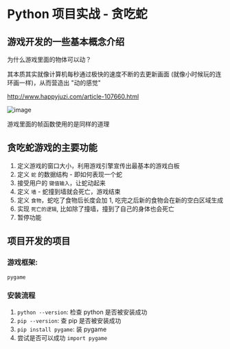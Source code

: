 # Python 项目实战 - 贪吃蛇
## 游戏开发的一些基本概念介绍
为什么游戏里面的物体可以动？

其本质其实就像计算机每秒通过极快的速度不断的去更新画面 (就像小时候玩的连环画一样)，从而营造出 "动的感觉"

http://www.happyjuzi.com/article-107660.html

![image](https://user-images.githubusercontent.com/70382342/221380493-9c2336c1-1a54-423a-87c9-3a573feef0fb.png)

游戏里面的帧函数使用的是同样的道理

## 贪吃蛇游戏的主要功能
1. 定义游戏的窗口大小，利用游戏引擎宣传出最基本的游戏白板
2. 定义 ```蛇``` 的数据结构 - 即如何表现一个蛇
3. 接受用户的 ```键值输入```，让蛇动起来
4. 定义 ```墙``` - 蛇撞到墙就会死亡，游戏结束
5. 定义 ```食物```，蛇吃了食物后长度会加 1, 吃完之后新的食物会在新的空白区域生成
6. 实现 ```死亡的逻辑```, 比如除了撞墙，撞到了自己的身体也会死亡
7. 暂停功能

## 项目开发的项目
### 游戏框架: 
```pygame```

### 安装流程
1. ```python --version```: 检查 python 是否被安装成功
2. ```pip --version```: 查 pip 是否被安装成功
3. ```pip install pygame```: 装 pygame
4. 尝试是否可以成功 ```import pygame```
